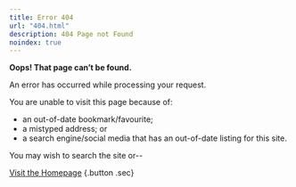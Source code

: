 ```yaml
---
title: Error 404
url: "404.html"
description: 404 Page not Found
noindex: true
---
```

**Oops! That page can’t be found.**

An error has occurred while processing your request.

You are unable to visit this page because of:

* an out-of-date bookmark/favourite;
* a mistyped address; or
* a search engine/social media that has an out-of-date listing for this site.

You may wish to search the site or--

[Visit the Homepage](/)
{.button .sec}